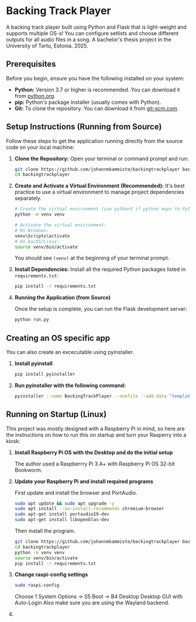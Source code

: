 # Backing Track Player

A backing track player built using Python and Flask that is light-weight and supports multiple OS-s! You can configure setlists and choose different outputs for all audio files in a song.
A bachelor's thesis project in the University of Tartu, Estonia. 2025.

## Prerequisites

Before you begin, ensure you have the following installed on your system:

* **Python:** Version 3.7 or higher is recommended. You can download it from [python.org](https://www.python.org/).
* **pip:** Python's package installer (usually comes with Python).
* **Git:** To clone the repository. You can download it from [git-scm.com](https://git-scm.com/).

## Setup Instructions (Running from Source)

Follow these steps to get the application running directly from the source code on your local machine:

1.  **Clone the Repository:**
    Open your terminal or command prompt and run:
    ```bash
    git clone https://github.com/johannmkammiste/backingtrackplayer backingtrackplayer
    cd backingtrackplayer
    ```

2.  **Create and Activate a Virtual Environment (Recommended):**
    It's best practice to use a virtual environment to manage project dependencies separately.
    ```bash
    # Create the virtual environment (use python3 if python maps to Python 2)
    python -m venv venv

    # Activate the virtual environment:
    # On Windows:
    venv\Scripts\activate
    # On macOS/Linux:
    source venv/bin/activate
    ```
    You should see `(venv)` at the beginning of your terminal prompt.

3.  **Install Dependencies:**
    Install all the required Python packages listed in `requirements.txt`:
    ```bash
    pip install -r requirements.txt
    ```

4. **Running the Application (from Source)**

    Once the setup is complete, you can run the Flask development server:
    
    ```bash
    python run.py
    ```

## Creating an OS specific app

You can also create an excecutable using pyinstaller.

1. **Install pyinstall**
    ```bash
    pip install pyinstaller
    ```
2. **Run pyinstaller with the following command:**
   ```bash
   pyinstaller --name BackingTrackPlayer --onefile --add-data "templates:templates" --add-data "static:static" --add-data "data:data" run.py
   ```

## Running on Startup (Linux)

This project was mostly designed with a Raspberry Pi in mind, so here are the instructions on how to run this on startup and turn your Rasperry into a kiosk:

1. **Install Raspberry Pi OS with the Desktop and do the initial setup**
   
   The author used a Raspberrry Pi 3 A+ with Raspberry Pi OS 32-bit Bookworm.
2. **Update your Raspberry Pi and install required programs**
   
   First update and install the browser and PortAudio.
    ```bash
    sudo apt update && sudo apt upgrade -y
    sudo apt install --no-install-recommends chromium-browser
    sudo apt-get install portaudio19-dev
    sudo apt-get install libopenblas-dev

    ```
   Then install the program.
   ```bash
   git clone https://github.com/johannmkammiste/backingtrackplayer backingtrackplayer
   cd backingtrackplayer
   python -m venv venv
   source venv/bin/activate
   pip install -r requirements.txt
   ```
3. **Change raspi-config settings**
   ```bash
   sudo raspi-config
   ```
   Choose 1 System Options -> S5 Boot -> B4 Desktop Desktop GUI with Auto-Login
   Also make sure you are using the Wayland backend.
4. 



